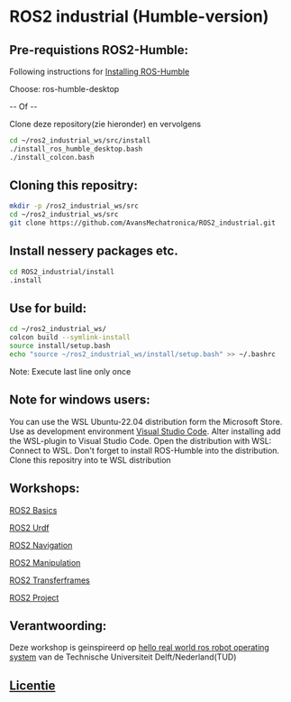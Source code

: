# ROS2 industrial (Humble-version)


## Pre-requistions ROS2-Humble:
Following instructions for [Installing ROS-Humble](https://docs.ros.org/en/humble/Installation/Ubuntu-Install-Debs.html)

Choose: ros-humble-desktop

-- Of --

Clone deze repository(zie hieronder) en vervolgens
```bash
cd ~/ros2_industrial_ws/src/install
./install_ros_humble_desktop.bash
./install_colcon.bash
```

## Cloning this repositry:
```bash
mkdir -p /ros2_industrial_ws/src
cd ~/ros2_industrial_ws/src
git clone https://github.com/AvansMechatronica/ROS2_industrial.git
```

## Install nessery packages etc.
```bash
cd ROS2_industrial/install
.install
```

## Use for build: 
```bash
cd ~/ros2_industrial_ws/
colcon build --symlink-install
source install/setup.bash
echo "source ~/ros2_industrial_ws/install/setup.bash" >> ~/.bashrc
```
Note: Execute last line only once

## Note for windows users:
You can use the WSL Ubuntu-22.04 distribution form the Microsoft Store. Use as development environment [Visual Studio Code](https://code.visualstudio.com/download). Alter installing add the WSL-plugin to Visual Studio Code. Open the distribution with <F1>WSL: Connect to WSL. Don't forget to install ROS-Humble into the distribution. Clone this repositry into te WSL distribution


## Workshops:

[ROS2 Basics](../1_basics/README.md)


[ROS2 Urdf](../2_urdf/README.md)

[ROS2 Navigation](../3_navigation/README.md)

[ROS2 Manipulation](../4_manipulation/README.md)

[ROS2 Transferframes](../5_transferframes/README.md)

[ROS2 Project](../6_project/README.md)
## Verantwoording:

Deze workshop is geinspireerd op [hello real world ros robot operating system](https://ocw.tudelft.nl/courses/hello-real-world-ros-robot-operating-system/) van de Technische Universiteit Delft/Nederland(TUD)

## [Licentie](licence.md)